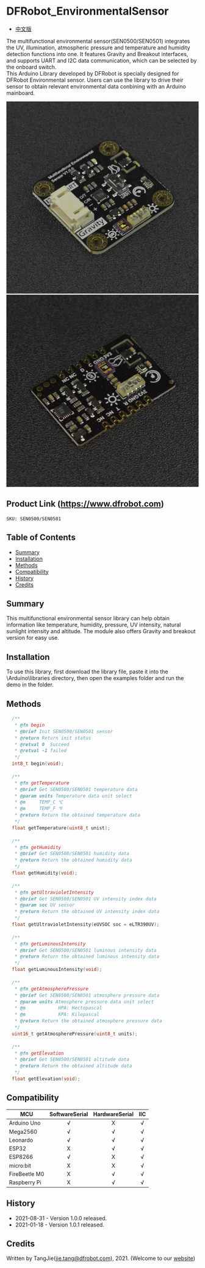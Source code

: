 DFRobot_EnvironmentalSensor
===========================

* [中文版](./README_CN.md)

The multifunctional environmental sensor(SEN0500/SEN0501) integrates the UV, illumination, atmospheric pressure and temperature and humidity detection functions into one. It features Gravity and Breakout interfaces, and supports UART and I2C data communication, which can be selected by the onboard switch. <br/>
This Arduino Library developed by DFRobot is specially designed for DFRobot Environmental sensor. Users can use the library to drive their sensor to obtain relevant environmental data conbining with an Arduino mainboard. 

![产品效果图片](./resources/images/SEN0501.png)
![产品效果图片](./resources/images/SEN0500.png)
  
## Product Link (https://www.dfrobot.com)
    SKU: SEN0500/SEN0501

## Table of Contents

  * [Summary](#summary)
  * [Installation](#installation)
  * [Methods](#methods)
  * [Compatibility](#compatibility)
  * [History](#history)
  * [Credits](#credits)

## Summary

This multifunctional environmental sensor library can help obtain information like temperature, humidity, pressure, UV intensity, natural sunlight intensity and altitude.
The module also offers Gravity and breakout version for easy use.


## Installation

To use this library, first download the library file, paste it into the \Arduino\libraries directory, then open the examples folder and run the demo in the folder.

## Methods

```C++
  /**
   * @fn begin
   * @brief Init SEN0500/SEN0501 sensor
   * @return Return init status
   * @retval 0  Succeed
   * @retval -1 failed
   */
  int8_t begin(void);

  /**
   * @fn getTemperature
   * @brief Get SEN0500/SEN0501 temperature data
   * @param units Temperature data unit select
   * @n     TEMP_C ℃
   * @n     TEMP_F ℉ 
   * @return Return the obtained temperature data
   */
  float getTemperature(uint8_t unist);

  /**
   * @fn getHumidity
   * @brief Get SEN0500/SEN0501 humidity data 
   * @return Return the obtained humidity data
   */
  float getHumidity(void);

  /**
   * @fn getUltravioletIntensity
   * @brief Get SEN0500/SEN0501 UV intensity index data 
   * @param soc UV sensor
   * @return Return the obtained UV intensity index data
   */
  float getUltravioletIntensity(eUVSOC soc = eLTR390UV);

  /**
   * @fn getLuminousIntensity
   * @brief Get SEN0500/SEN0501 luminous intensity data 
   * @return Return the obtained luminous intensity data
   */
  float getLuminousIntensity(void);

  /**
   * @fn getAtmospherePressure
   * @brief Get SEN0500/SEN0501 atmosphere pressure data 
   * @param units Atmosphere pressure data unit select
   * @n            HPA: Hectopascal
   * @n            KPA: Kilopascal
   * @return Return the obtained atmosphere pressure data
   */
  uint16_t getAtmospherePressure(uint8_t units);

  /**
   * @fn getElevation
   * @brief Get SEN0500/SEN0501 altitude data 
   * @return Return the obtained altitude data
   */
  float getElevation(void);
```

## Compatibility

MCU                | SoftwareSerial | HardwareSerial |      IIC      |
------------------ | :----------: | :----------: | :----------: | 
Arduino Uno        |      √       |      X       |      √       |
Mega2560           |      √       |      √       |      √       |
Leonardo           |      √       |      √       |      √       |
ESP32              |      X       |      √       |      √       |
ESP8266            |      √       |      X       |      √       |
micro:bit          |      X       |      X       |      √       |
FireBeetle M0      |      X       |      √       |      √       |
Raspberry Pi       |      X       |      √       |      √       |

## History

- 2021-08-31 - Version 1.0.0 released.
- 2021-01-18 - Version 1.0.1 released.

## Credits

Written by TangJie(jie.tang@dfrobot.com), 2021. (Welcome to our [website](https://www.dfrobot.com/))
